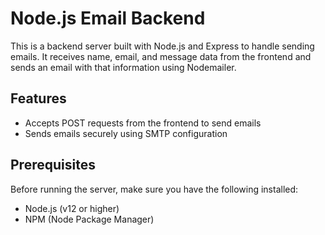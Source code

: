 # Node.js Email Backend

This is a backend server built with Node.js and Express to handle sending emails. It receives name, email, and message data from the frontend and sends an email with that information using Nodemailer.

## Features

-   Accepts POST requests from the frontend to send emails
-   Sends emails securely using SMTP configuration

## Prerequisites

Before running the server, make sure you have the following installed:

-   Node.js (v12 or higher)
-   NPM (Node Package Manager)
